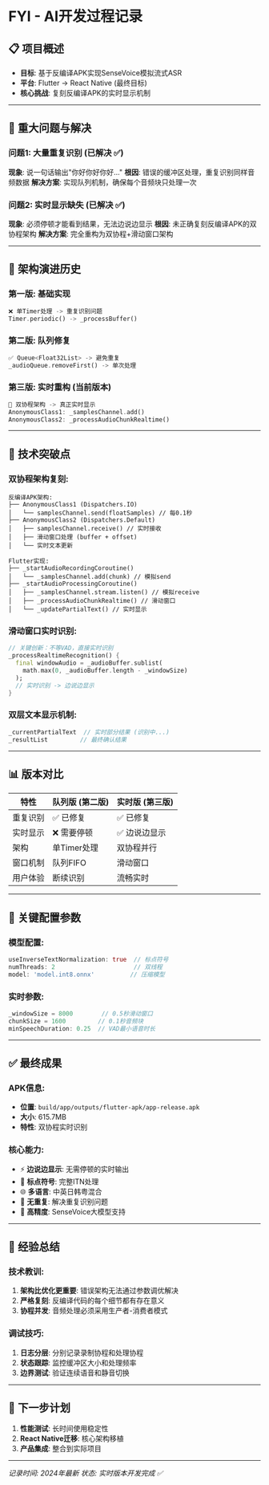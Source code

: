 # FYI - AI开发过程记录

## 📋 **项目概述**
- **目标**: 基于反编译APK实现SenseVoice模拟流式ASR
- **平台**: Flutter -> React Native (最终目标)
- **核心挑战**: 复刻反编译APK的实时显示机制

---

## 🚨 **重大问题与解决**

### **问题1: 大量重复识别** (已解决 ✅)
**现象**: 说一句话输出"你好你好你好..."
**根因**: 错误的缓冲区处理，重复识别同样音频数据
**解决方案**: 实现队列机制，确保每个音频块只处理一次

### **问题2: 实时显示缺失** (已解决 ✅)  
**现象**: 必须停顿才能看到结果，无法边说边显示
**根因**: 未正确复刻反编译APK的双协程架构
**解决方案**: 完全重构为双协程+滑动窗口架构

---

## 🔄 **架构演进历史**

### **第一版: 基础实现**
```dart
❌ 单Timer处理 -> 重复识别问题
Timer.periodic() -> _processBuffer()
```

### **第二版: 队列修复**  
```dart
✅ Queue<Float32List> -> 避免重复
_audioQueue.removeFirst() -> 单次处理
```

### **第三版: 实时重构** (当前版本)
```dart
🚀 双协程架构 -> 真正实时显示
AnonymousClass1: _samplesChannel.add()
AnonymousClass2: _processAudioChunkRealtime()
```

---

## 🎯 **技术突破点**

### **双协程架构复刻**:
```
反编译APK架构:
├── AnonymousClass1 (Dispatchers.IO)
│   └── samplesChannel.send(floatSamples) // 每0.1秒
├── AnonymousClass2 (Dispatchers.Default)  
│   ├── samplesChannel.receive() // 实时接收
│   ├── 滑动窗口处理 (buffer + offset)
│   └── 实时文本更新

Flutter实现:
├── _startAudioRecordingCoroutine()
│   └── _samplesChannel.add(chunk) // 模拟send
├── _startAudioProcessingCoroutine()
│   ├── _samplesChannel.stream.listen() // 模拟receive  
│   ├── _processAudioChunkRealtime() // 滑动窗口
│   └── _updatePartialText() // 实时显示
```

### **滑动窗口实时识别**:
```dart
// 关键创新：不等VAD，直接实时识别
_processRealtimeRecognition() {
  final windowAudio = _audioBuffer.sublist(
    math.max(0, _audioBuffer.length - _windowSize)
  );
  // 实时识别 -> 边说边显示
}
```

### **双层文本显示机制**:
```dart
_currentPartialText  // 实时部分结果 (识别中...)
_resultList         // 最终确认结果
```

---

## 📊 **版本对比**

| 特性 | 队列版 (第二版) | 实时版 (第三版) |
|------|---------------|---------------|
| 重复识别 | ✅ 已修复 | ✅ 已修复 |
| 实时显示 | ❌ 需要停顿 | ✅ 边说边显示 |
| 架构 | 单Timer处理 | 双协程并行 |
| 窗口机制 | 队列FIFO | 滑动窗口 |
| 用户体验 | 断续识别 | 流畅实时 |

---

## 🔧 **关键配置参数**

### **模型配置**:
```dart
useInverseTextNormalization: true  // 标点符号
numThreads: 2                      // 双线程
model: 'model.int8.onnx'          // 压缩模型
```

### **实时参数**:
```dart
_windowSize = 8000        // 0.5秒滑动窗口
chunkSize = 1600         // 0.1秒音频块
minSpeechDuration: 0.25  // VAD最小语音时长
```

---

## ✅ **最终成果**

### **APK信息**:
- **位置**: `build/app/outputs/flutter-apk/app-release.apk`
- **大小**: 615.7MB
- **特性**: 双协程实时识别

### **核心能力**:
- ⚡ **边说边显示**: 无需停顿的实时输出
- 📝 **标点符号**: 完整ITN处理  
- 🌐 **多语言**: 中英日韩粤混合
- 🔄 **无重复**: 解决重复识别问题
- 🎯 **高精度**: SenseVoice大模型支持

---

## 📝 **经验总结**

### **技术教训**:
1. **架构比优化更重要**: 错误架构无法通过参数调优解决
2. **严格复刻**: 反编译代码的每个细节都有存在意义
3. **协程并发**: 音频处理必须采用生产者-消费者模式

### **调试技巧**:
1. **日志分层**: 分别记录录制协程和处理协程
2. **状态跟踪**: 监控缓冲区大小和处理频率  
3. **边界测试**: 验证连续语音和静音切换

---

## 🚀 **下一步计划**
1. **性能测试**: 长时间使用稳定性
2. **React Native迁移**: 核心架构移植
3. **产品集成**: 整合到实际项目

---
*记录时间: 2024年最新*
*状态: 实时版本开发完成 ✅* 